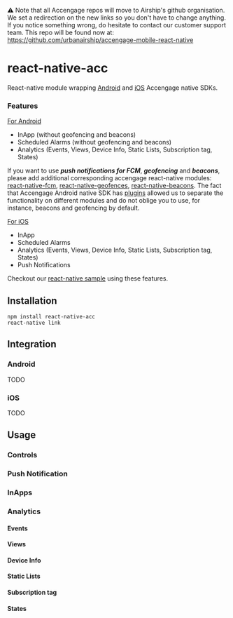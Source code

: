 :warning: Note that all Accengage repos will move to Airship's github organisation. We set a redirection on the new links so you don't have to change anything.
If you notice something wrong, do hesitate to contact our customer support team.
This repo will be found now at: https://github.com/urbanairship/accengage-mobile-react-native

# react-native-acc
React-native module wrapping [Android](http://docs.accengage.com/display/AND) and [iOS](http://docs.accengage.com/display/IOS/iOS) Accengage native SDKs.

### Features
<u>For Android</u>

* InApp (without geofencing and beacons)
* Scheduled Alarms (without geofencing and beacons)
* Analytics (Events, Views, Device Info, Static Lists, Subscription tag, States)

If you want to use ***push notifications for FCM***, ***geofencing*** and ***beacons***, please add additional corresponding accengage react-native modules: [react-native-fcm](https://github.com/Accengage/react-native-acc-fcm), [react-native-geofences](https://github.com/Accengage/accengage-mobile-react-geofences), [react-native-beacons](https://github.com/Accengage/accengage-mobile-react-beacons). The fact that Accengage Android native SDK has [plugins](http://docs.accengage.com/display/AND/Plugins) allowed us to separate the functionality on different modules and do not oblige you to use, for instance, beacons and geofencing by default.

<u>For iOS</u>

* InApp
* Scheduled Alarms
* Analytics (Events, Views, Device Info, Static Lists, Subscription tag, States)
* Push Notifications

Checkout our [react-native sample](https://github.com/Accengage/accengage-mobile-react-native-demo) using these features. 

## Installation
```
npm install react-native-acc
react-native link
```

## Integration

### Android
TODO

### iOS
TODO

## Usage
### Controls
### Push Notification
### InApps
### Analytics
#### Events
#### Views
#### Device Info
#### Static Lists
#### Subscription tag
#### States
